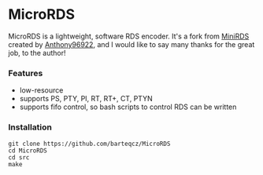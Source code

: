 # MicroRDS

MicroRDS is a lightweight, software RDS encoder.
It's a fork from [MiniRDS](https://github.com/Anthony96922/MiniRDS) created by [Anthony96922](https://github.com/Anthony96922), and I would like to say many thanks for the great job, to the author!

### Features

- low-resource
- supports PS, PTY, PI, RT, RT+, CT, PTYN
- supports fifo control, so bash scripts to control RDS can be written

### Installation

```
git clone https://github.com/barteqcz/MicroRDS
cd MicroRDS
cd src
make
```

